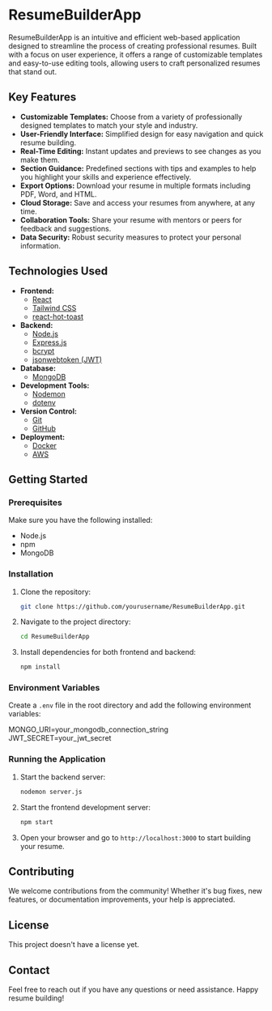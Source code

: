 # ResumeBuilderApp

ResumeBuilderApp is an intuitive and efficient web-based application designed to streamline the process of creating professional resumes. Built with a focus on user experience, it offers a range of customizable templates and easy-to-use editing tools, allowing users to craft personalized resumes that stand out.

## Key Features

- **Customizable Templates:** Choose from a variety of professionally designed templates to match your style and industry.
- **User-Friendly Interface:** Simplified design for easy navigation and quick resume building.
- **Real-Time Editing:** Instant updates and previews to see changes as you make them.
- **Section Guidance:** Predefined sections with tips and examples to help you highlight your skills and experience effectively.
- **Export Options:** Download your resume in multiple formats including PDF, Word, and HTML.
- **Cloud Storage:** Save and access your resumes from anywhere, at any time.
- **Collaboration Tools:** Share your resume with mentors or peers for feedback and suggestions.
- **Data Security:** Robust security measures to protect your personal information.

## Technologies Used

- **Frontend:**
  - [React](https://reactjs.org/)
  - [Tailwind CSS](https://tailwindcss.com/)
  - [react-hot-toast](https://react-hot-toast.com/)
- **Backend:**
  - [Node.js](https://nodejs.org/)
  - [Express.js](https://expressjs.com/)
  - [bcrypt](https://www.npmjs.com/package/bcrypt)
  - [jsonwebtoken (JWT)](https://www.npmjs.com/package/jsonwebtoken)
- **Database:**
  - [MongoDB](https://www.mongodb.com/)
- **Development Tools:**
  - [Nodemon](https://www.npmjs.com/package/nodemon)
  - [dotenv](https://www.npmjs.com/package/dotenv)
- **Version Control:**
  - [Git](https://git-scm.com/)
  - [GitHub](https://github.com/)
- **Deployment:**
  - [Docker](https://www.docker.com/)
  - [AWS](https://aws.amazon.com/)

## Getting Started

### Prerequisites

Make sure you have the following installed:

- Node.js
- npm
- MongoDB

### Installation

1. Clone the repository:

   ```sh
   git clone https://github.com/yourusername/ResumeBuilderApp.git
   ```

2. Navigate to the project directory:

   ```sh
   cd ResumeBuilderApp
   ```

3. Install dependencies for both frontend and backend:
   ```sh
   npm install
   ```

### Environment Variables

Create a `.env` file in the root directory and add the following environment variables:

MONGO_URI=your_mongodb_connection_string
JWT_SECRET=your_jwt_secret

### Running the Application

1. Start the backend server:

   ```sh
   nodemon server.js
   ```

2. Start the frontend development server:

   ```sh
   npm start
   ```

3. Open your browser and go to `http://localhost:3000` to start building your resume.

## Contributing

We welcome contributions from the community! Whether it's bug fixes, new features, or documentation improvements, your help is appreciated.

## License

This project doesn't have a license yet.

## Contact

Feel free to reach out if you have any questions or need assistance. Happy resume building!
